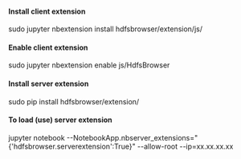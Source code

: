 #### Install client extension

sudo jupyter nbextension install hdfsbrowser/extension/js/

#### Enable client extension

sudo jupyter nbextension enable js/HdfsBrowser

#### Install server extension

sudo pip install hdfsbrowser/extension/

#### To load (use) server extension

jupyter notebook --NotebookApp.nbserver_extensions="{'hdfsbrowser.serverextension':True}" --allow-root --ip=xx.xx.xx.xx
